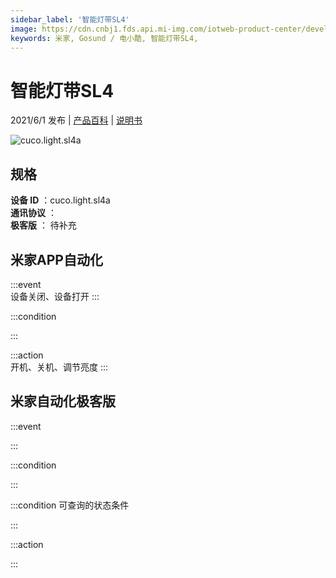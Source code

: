 ```yaml
---
sidebar_label: '智能灯带SL4'
image: https://cdn.cnbj1.fds.api.mi-img.com/iotweb-product-center/developer_1623062830833pFgBylwp.png?GalaxyAccessKeyId=AKVGLQWBOVIRQ3XLEW&Expires=9223372036854775807&Signature=FvOE1ygSt5j2+EKIcHpgTf+44/w=
keywords: 米家, Gosund / 电小酷, 智能灯带SL4, 
---
```

# 智能灯带SL4

2021/6/1 发布 | [产品百科](https://home.mi.com/webapp/content/baike/product/index.html?model=cuco.light.sl4a/) | [说明书](https://home.mi.com/views/introduction.html?model=cuco.light.sl4a&region=cn)

![cuco.light.sl4a](https://cdn.cnbj1.fds.api.mi-img.com/iotweb-product-center/developer_1623062830833pFgBylwp.png?GalaxyAccessKeyId=AKVGLQWBOVIRQ3XLEW&Expires=9223372036854775807&Signature=FvOE1ygSt5j2+EKIcHpgTf+44/w=)

## 规格  
> 
**设备 ID** ：cuco.light.sl4a  
**通讯协议** ：  
**极客版**  ： 待补充 


## 米家APP自动化  

:::event  
设备关闭、设备打开
:::

:::condition  

:::

:::action   
开机、关机、调节亮度
:::

## 米家自动化极客版  

:::event  

:::

:::condition  

:::

:::condition 可查询的状态条件  

:::

:::action  

:::

        

